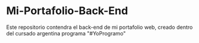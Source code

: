 # Mi-Portafolio-Back-End
Este repositorio contendra el back-end de mi portafolio web, creado dentro del cursado argentina programa "#YoProgramo"
